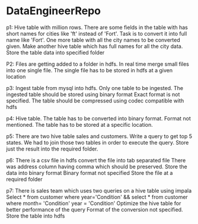 # DataEngineerRepo


p1: 
Hive table with million rows. 
There are some fields in the table with has short names for cities like 'ft' instead of 'Fort'. 
Task is to convert it into full name like 'Fort'.
One more table with all the city names to be converted given.
Make another hive table which has full names for all the city data.
Store the table data into specified folder

P2: 
Files are getting added to a folder in hdfs.
In real time merge small files into one single file. 
The single file has to be stored in hdfs at a given location


p3: 
Ingest table from mysql into hdfs.
Only one table to be ingested. 
The ingested table should be stored using binary format
Exact format is not specified. 
The table should be compressed using codec compatible with hdfs

p4: 
Hive table.
The table has to be converted into binary format.
Format not mentioned.
The table has to be stored at a specific location.

p5: 
There are two hive table sales and customers.
Write a query to get top 5 states.
We had to join those two tables in order to execute the query. 
Store just the result into the required folder. 
 
p6: 
There is a csv file in hdfs
convert the file into tab separated file
There was address column having comma which should be preserved. 
Store the data into binary format 
Binary format not specified
Store the file at a required folder

p7: 
There is sales team which uses two queries on a hive table using impala
Select * from customer where year='Condition' 
&& 
select * from customer where month= 'Condition' year = 'Condition'
Optimize the hive table for better performance of the query
Format of the conversion not specified.
Store the table into hdfs
